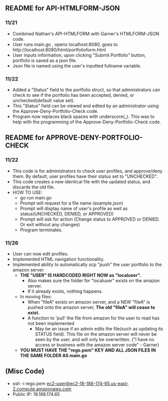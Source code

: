 ## README for API-HTMLFORM-JSON
### 11/21
- Combined Nathan's API-HTMLFORM with Garner's HTMLFORM-JSON code. 
- User runs main.go , opens localhost:8080, goes to http://localhost:8080/html/portfolioform.html
- User inputs information, upon clicking "Submit Portfolio" button, portfolio is saved as a json file.
- Json file is named using the user's inputted fullname variable.

### 11/22
- Added a "Status" field to the portfolio struct, so that administrators can check to see if the portfolio
    has been accepted, denied, or unchecked(default value set).
- This "Status" field can be viewed and edited by an administrator using the Approve-Deny-Portfolio-Check code. 
- Program now replaces black spaces with underscore(_). This was to help with the programming of the Approve-Deny-Portfolio-Check code. 

## README for APPROVE-DENY-PORTFOLIO-CHECK

### 11/22
- This code is for administrators to check user profiles, and approve/deny them. By default, user
    profiles have their status set to "UNCHECKED". 
- This code creates a new identical file with the updated status, and discards the old file. 
- HOW TO USE:
    - go run main.go
    - Prompt will request for a file name (example.json)
    - Prompt will display name of user's profile as well as status(UNCHECKED, DENIED, or APPROVED)
    - Prompt will ask for action (Change status to APPROVED or DENIED. Or exit without any changes)
    - Program terminates. 

### 11/26
- User can now edit profiles. 
- Implemented HTML navigation functionality. 
- Implemented ability to automatically scp "push" the user portfolio to the amazon server. 
    - **THE "USER" IS HARDCODED RIGHT NOW as "localuser".**
        - Also makes sure the folder for "localuser" exists on the amazon server.
        - If it already exists, nothing happens.
    - In moving files: 
        - When "fileA" exists on amazon server, and a NEW "fileA" is pushed onto the amazon server,
            **The old "fileA" will cease to exist.**
        - A function to 'pull' the file from amazon for the user to read has not been implemented
            - May be an issue if an admin edits the file(such as updating its STATUS field). This 
                file on the amazon server will never be seen by the user, and will only be overwritten. ("I have no access or business with the amazon server code" - Garner)
    - **YOU MUST HAVE THE "rego.pem" KEY AND ALL JSON FILES IN THE SAME FOLDER AS main.go**










## (Misc Code)
- ssh -i rego.pem ec2-user@ec2-18-188-174-65.us-east-2.compute.amazonaws.com
- Public IP: 18.188.174.65